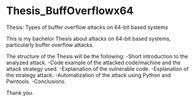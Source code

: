 # Thesis_BuffOverflowx64
Thesis: Types of buffer overflow attacks on 64-bit based systems

This is my bachelor Thesis about attacks on 64-bit based systems, particularly buffer overflow attacks.

The structure of the Thesis will be the following:
-Short introduction to the analyzed attack.
-Code example of the attacked code/machine and the attack strategy used.
-Explaination of the vulnerable code.
-Explanation of the strategy attack.
-Automatization of the attack using Python and Pwntools.
-Conclusions.

Thank you.
